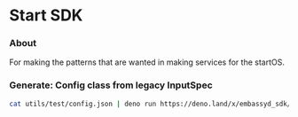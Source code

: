 # Start SDK

### About

For making the patterns that are wanted in making services for the startOS.

### Generate: Config class from legacy InputSpec

```sh
cat utils/test/config.json | deno run https://deno.land/x/embassyd_sdk/scripts/oldSpecToBuilder.ts "../../mod" |deno fmt -  > utils/test/output.ts
```
